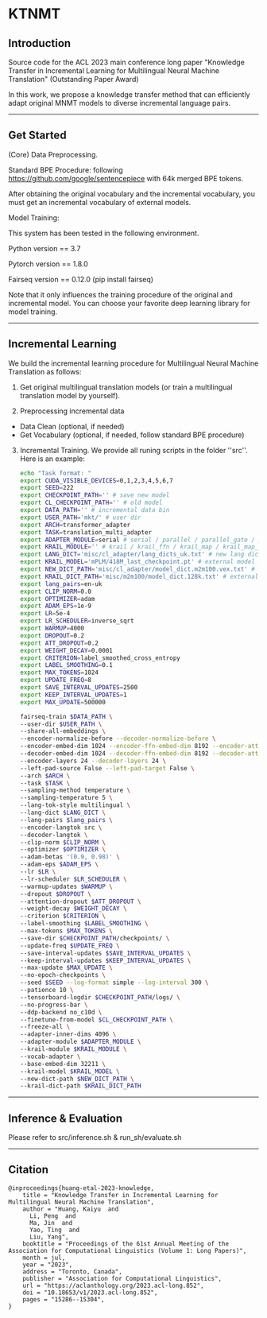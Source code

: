 # KTNMT

## Introduction
Source code for the ACL 2023 main conference long paper "Knowledge Transfer in Incremental Learning for Multilingual Neural Machine Translation" (Outstanding Paper Award)

In this work, we propose a knowledge transfer method that can efficiently adapt original MNMT models to diverse incremental language pairs.

---
## Get Started
(Core) Data Preprocessing.

Standard BPE Procedure: following https://github.com/google/sentencepiece with 64k merged BPE tokens.

After obtaining the original vocabulary and the incremental vocabulary, you must get an incremental vocabulary of external models.

Model Training:

This system has been tested in the following environment.

Python version == 3.7

Pytorch version == 1.8.0

Fairseq version == 0.12.0 (pip install fairseq)

Note that it only influences the training procedure of the original and incremental model. You can choose your favorite deep learning library for model training.

---
## Incremental Learning
We build the incremental learning procedure for Multilingual Neural Machine Translation as follows:

1. Get original multilingual translation models (or train a multilingual translation model by yourself).

2. Preprocessing incremental data
- Data Clean (optional, if needed)
- Get Vocabulary (optional, if needed, follow standard BPE procedure)

3. Incremental Training.
    We provide all runing scripts in the folder ''src''. 
    Here is an example:
    ```bash
    echo "Task format: "
    export CUDA_VISIBLE_DEVICES=0,1,2,3,4,5,6,7
    export SEED=222
    export CHECKPOINT_PATH='' # save new model
    export CL_CHECKPOINT_PATH='' # old model
    export DATA_PATH='' # incremental data bin
    export USER_PATH='mkt/' # user dir
    export ARCH=transformer_adapter
    export TASK=translation_multi_adapter
    export ADAPTER_MODULE=serial # serial / parallel / parallel_gate / parallel_norm / parallel_dp
    export KRAIL_MODULE='' # krail / krail_ffn / krail_map / krail_map_last / krail_map_avg / krail_adaptive / krail_adaptive_final
    export LANG_DICT='misc/cl_adapter/lang_dicts_uk.txt' # new lang dict
    export KRAIL_MODEL='mPLM/418M_last_checkpoint.pt' # external model path
    export NEW_DICT_PATH='misc/cl_adapter/model_dict.m2m100.vex.txt' # combination model dict, we can get this vocab by scripts
    export KRAIL_DICT_PATH='misc/m2m100/model_dict.128k.txt' # external model dict
    export lang_pairs=en-uk
    export CLIP_NORM=0.0
    export OPTIMIZER=adam
    export ADAM_EPS=1e-9
    export LR=5e-4
    export LR_SCHEDULER=inverse_sqrt
    export WARMUP=4000
    export DROPOUT=0.2
    export ATT_DROPOUT=0.2
    export WEIGHT_DECAY=0.0001
    export CRITERION=label_smoothed_cross_entropy
    export LABEL_SMOOTHING=0.1
    export MAX_TOKENS=1024
    export UPDATE_FREQ=8
    export SAVE_INTERVAL_UPDATES=2500
    export KEEP_INTERVAL_UPDATES=1
    export MAX_UPDATE=500000

    fairseq-train $DATA_PATH \
    --user-dir $USER_PATH \
    --share-all-embeddings \
    --encoder-normalize-before --decoder-normalize-before \
    --encoder-embed-dim 1024 --encoder-ffn-embed-dim 8192 --encoder-attention-heads 16 \
    --decoder-embed-dim 1024 --decoder-ffn-embed-dim 8192 --decoder-attention-heads 16 \
    --encoder-layers 24 --decoder-layers 24 \
    --left-pad-source False --left-pad-target False \
    --arch $ARCH \
    --task $TASK \
    --sampling-method temperature \
    --sampling-temperature 5 \
    --lang-tok-style multilingual \
    --lang-dict $LANG_DICT \
    --lang-pairs $lang_pairs \
    --encoder-langtok src \
    --decoder-langtok \
    --clip-norm $CLIP_NORM \
    --optimizer $OPTIMIZER \
    --adam-betas '(0.9, 0.98)' \
    --adam-eps $ADAM_EPS \
    --lr $LR \
    --lr-scheduler $LR_SCHEDULER \
    --warmup-updates $WARMUP \
    --dropout $DROPOUT \
    --attention-dropout $ATT_DROPOUT \
    --weight-decay $WEIGHT_DECAY \
    --criterion $CRITERION \
    --label-smoothing $LABEL_SMOOTHING \
    --max-tokens $MAX_TOKENS \
    --save-dir $CHECKPOINT_PATH/checkpoints/ \
    --update-freq $UPDATE_FREQ \
    --save-interval-updates $SAVE_INTERVAL_UPDATES \
    --keep-interval-updates $KEEP_INTERVAL_UPDATES \
    --max-update $MAX_UPDATE \
    --no-epoch-checkpoints \
    --seed $SEED --log-format simple --log-interval 300 \
    --patience 10 \
    --tensorboard-logdir $CHECKPOINT_PATH/logs/ \
    --no-progress-bar \
    --ddp-backend no_c10d \
    --finetune-from-model $CL_CHECKPOINT_PATH \
    --freeze-all \
    --adapter-inner-dims 4096 \
    --adapter-module $ADAPTER_MODULE \
    --krail-module $KRAIL_MODULE \
    --vocab-adapter \
    --base-embed-dim 32211 \
    --krail-model $KRAIL_MODEL \
    --new-dict-path $NEW_DICT_PATH \
    --krail-dict-path $KRAIL_DICT_PATH
    ```
---
## Inference & Evaluation
Please refer to src/inference.sh & run_sh/evaluate.sh

---
## Citation
```
@inproceedings{huang-etal-2023-knowledge,
    title = "Knowledge Transfer in Incremental Learning for Multilingual Neural Machine Translation",
    author = "Huang, Kaiyu  and
      Li, Peng  and
      Ma, Jin  and
      Yao, Ting  and
      Liu, Yang",
    booktitle = "Proceedings of the 61st Annual Meeting of the Association for Computational Linguistics (Volume 1: Long Papers)",
    month = jul,
    year = "2023",
    address = "Toronto, Canada",
    publisher = "Association for Computational Linguistics",
    url = "https://aclanthology.org/2023.acl-long.852",
    doi = "10.18653/v1/2023.acl-long.852",
    pages = "15286--15304",
}
```